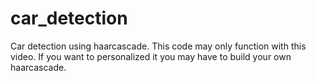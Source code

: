 # car_detection
Car detection using haarcascade. This code may only function with this video. If you want to personalized it you may have to build your own haarcascade.
